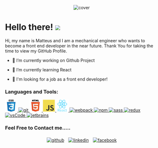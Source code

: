 <div align="center">
<img width="75%" height = "75%" src="https://media.giphy.com/media/M9kgjEsLG6LMbYC9dl/giphy.gif" alt="cover" />
</div>

<h1> Hello there! <img src = "https://raw.githubusercontent.com/MartinHeinz/MartinHeinz/master/wave.gif" width = 30px> </h1>
<p align='center'>
</p>

<div size='20px'> Hi, my name is Matteus and I am a mechanical engineer who wants to become a front end developer in the near future. Thank You for taking the time to view my GitHub Profile.
</div>

- 🔭 I’m currently working on Github Project

- 🌱 I’m currently learning React 

- 👯 I'm looking for a job as a front end developer! 


<h3 align="left">Languages and Tools:</h3>
<p align="left">
    <a href="https://www.w3.org/Style/CSS/Overview.en.html" target="_blank" title ="CSS">
        <img src="https://raw.githubusercontent.com/devicons/devicon/master/icons/css3/css3-original-wordmark.svg"
            alt="css3" width="40" height="40" /> </a>
    <a href="https://git-scm.com/" target="_blank" title ="git"> <img
            src="https://www.vectorlogo.zone/logos/git-scm/git-scm-icon.svg" alt="git" width="40" height="40" /> </a>
    <a href="https://www.w3.org/html/" target="_blank" title ="html"> <img
            src="https://raw.githubusercontent.com/devicons/devicon/master/icons/html5/html5-original-wordmark.svg"
            alt="html5" width="40" height="40" /> </a>
    <a href="https://developer.mozilla.org/en-US/docs/Web/JavaScript" target="_blank" title ="JavaScript"> <img
            src="https://raw.githubusercontent.com/devicons/devicon/master/icons/javascript/javascript-original.svg"
            alt="javascript" width="40" height="40" /> </a>
    <a href="https://reactjs.org/" target="_blank" title ="React.js"> <img
            src="https://raw.githubusercontent.com/devicons/devicon/master/icons/react/react-original-wordmark.svg"
            alt="react" width="40" height="40" /> </a>
      <a href="https://webpack.js.org/" target="_blank" title ="Webpack"> <img
            src="https://icongr.am/devicon/webpack-original.svg?size=128&color=currentColor"
            alt="webpack" width="40" height="40" /> </a>
        <a href="https://www.npmjs.com/" target="_blank" title ="npm"> <img
            src="https://icongr.am/devicon/npm-original-wordmark.svg?size=128&color=currentColor"
            alt="npm" width="40" height="40" /> </a>
          <a href="https://sass-lang.com/" target="_blank" title ="sass"> <img
            src="https://icongr.am/devicon/sass-original.svg?size=128&color=currentColor"
            alt="sass" width="40" height="40" /> </a>
          <a href="https://redux.js.org/" target="_blank" title ="redux"> <img
            src="https://upload.wikimedia.org/wikipedia/commons/4/49/Redux.png"
            alt="redux" width="50" height="40" /></a>
          <a href="https://code.visualstudio.com/" target="_blank">
            <img src="https://img.shields.io/badge/vscode-007ACC.svg?style=for-the-badge&logo=visualstudiocode&logoColor=white" alt="vsCode"/> 
          </a>
          <a href="https://www.jetbrains.com/" target="_blank">
            <img src="https://img.shields.io/badge/jetbrains%20IDE-000000.svg?style=for-the-badge&logo=jetbrains&logoColor=white" alt="jetbrains" />
          </a>
</p> 


<div align="center">


  
</div>


### Feel Free to Contact me.....

<p align="center">
	<a href="https://github.com/mati99789"><img alt="github" width="10%" style="padding:5px" src="https://img.icons8.com/clouds/100/000000/github.png"/></a>
	<a href="https://www.linkedin.com/in/matteus-urbaniak-133001117/"><img alt="linkedin" width="10%" style="padding:5px" src="https://img.icons8.com/clouds/100/000000/linkedin.png"/></a>
	<a href="https://www.facebook.com/matteus.urbaniak/"><img alt="facebook" width="10%" style="padding:5px" src="https://img.icons8.com/clouds/100/000000/facebook-new.png"/></a>

